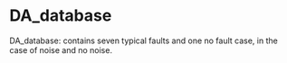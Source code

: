 # DA_database
DA_database: contains seven typical faults and one no fault  case, in the case of noise and no noise.
